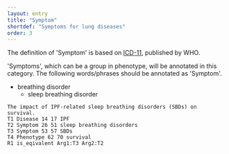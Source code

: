 ```yaml
---
layout: entry
title: "Symptom"
shortdef: "Symptoms for lung diseases"
order: 3
---
```


The definition of 'Symptom' is based on <a href="https://icd.who.int/browse11/l-m/en">ICD-11</a>, published by WHO.

'Symptoms', which can be a group in phenotype, will be annotated in this category. 
The following words/phrases should be annotated as 'Symptom'.

- breathing disorder
  - sleep breathing disorder

~~~ ann
The impact of IPF-related sleep breathing disorders (SBDs) on survival.
T1 Disease 14 17 IPF
T2 Symptom 26 51 sleep breathing disorders
T3 Symptom 53 57 SBDs
T4 Phenotype 62 70 survival
R1 is_eqivalent Arg1:T3 Arg2:T2
~~~

<!-- details -->
